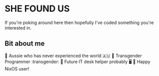 # SHE FOUND US
If you're poking around here then hopefully I've coded something you're interested in.
## Bit about me
:star2: Aussie who has never experienced the world :australia:
:star2: Transgender Programmer :transgender:
:star2: Future IT desk helper probably :desktop_computer:
:star2: Happy NixOS user! <!-- ![Static Badge](https://img.shields.io/badge/Lover-NixOS?label=NixOS&labelColor=7eb8e2&color=959896) -->

